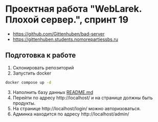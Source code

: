 # Проектная работа "WebLarek. Плохой сервер.", спринт 19

* https://github.com/Gittenhuben/bad-server
* https://gittenhuben.students.nomorepartiessbs.ru

## Подготовка к работе
1. Склонировать репозиторий
2. Запустить docker
```bash
docker compose up -d
```
3. Наполнить базу данных
[README.md](.dump%2FREADME.md)
4. Перейти по адресу http://localhost/ и на странице должны быть продукты.
5. На странице http://localhost/login/ можно авторизоваться.
6. Админка находится по адресу http://localhost/admin/

